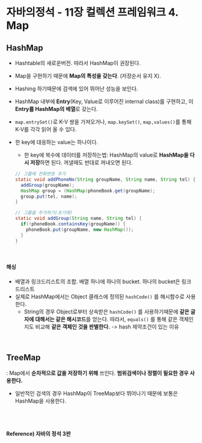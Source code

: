 # 자바의정석 - 11장 컬렉션 프레임워크 4. Map

## HashMap

* Hashtable의 새로운버전. 따라서 HashMap이 권장된다.

* Map을 구현하기 때문에 **Map의 특성을 갖는다**. (저장순서 유지 X).

* Hashing 하기때문에 검색에 있어 뛰어난 성능을 보인다.

* HashMap 내부에 **Entry**(Key, Value로 이루어진 internal class)를 구현하고, 이 **Entry를 HashMap의 배열**로 갖는다.

* `map.entrySet()`로 K-V 쌍을 가져오거나, `map.keySet()`, `map,values()`를 통해 K-V를 각각 읽어 올 수 있다.

* 한 key에 대응하는 value는 하나이다.

  * 한 key에 복수에 데이터를 저장하는법: HashMap의 value로 **HashMap을 다시 저장**하면 된다. 꺼낼때도 반대로 꺼내오면 된다.

  ```java
  // 그룹에 전화번호 추가
  static void addPhoneNo(String groupName, String name, String tel) {
    addGroup(groupName);
    HashMap group = (HashMap)phoneBook.get(groupName);
    group.put(tel, name);
  }
  
  // 그룹을 추가하기(초기에)
  static void addGroup(String name, String tel) {
    if(!phoneBook.containsKey(groupName)) {
      phoneBook.put(groupName, new HashMap());
    }
  }

<br>

#### 해싱

* 배열과 링크드리스트의 조합. 배열 하나에 하나의 bucket. 하나의 bucket은 링크드리스트
* 실제로 HashMap에서는 Object 클래스에 정의된 `hashCode()` 를 해시함수로 사용한다.
  * String의 경우 Object로부터 상속받은 `hashCode()` 를 사용하기때문에 **같은 글자에 대해서는 같은 해시코드**를 얻는다. 따라서, `equals()` 를 통해 같은 객체인지도 비교해 **같은 객체인 것을 판별한다.** -> hash 제약조건이 있는 이유

<br>

## TreeMap

: Map에서 **순차적으로 값을 저장하기 위해** 쓰인다. **범위검색이나 정렬이 필요한 경우 사용한다.**

* 일반적인 검색의 경우 HashMap이 TreeMap보다 뛰어나기 때문에 보통은 HashMap을 사용한다.

<br><br>

#### Reference) 자바의 정석 3판